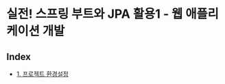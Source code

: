 # 실전! 스프링 부트와 JPA 활용1 - 웹 애플리케이션 개발

## Index
- [1. 프로젝트 환경설정](https://github.com/LeeHyungGeol/SpringBoot-And-JPA-Practice/tree/master/a.%20%ED%94%84%EB%A1%9C%EC%A0%9D%ED%8A%B8%20%ED%99%98%EA%B2%BD%20%EC%84%A4%EC%A0%95)

